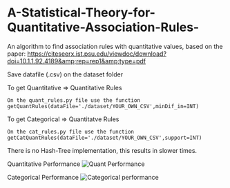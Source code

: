 # A-Statistical-Theory-for-Quantitative-Association-Rules-
An algorithm to find association rules with quantitative values, based on the paper: https://citeseerx.ist.psu.edu/viewdoc/download?doi=10.1.1.92.4189&amp;rep=rep1&amp;type=pdf

Save datafile (.csv) on the dataset folder

To get Quantitative => Quantitative Rules

    On the quant_rules.py file use the function
    getQuantRules(dataFile='./dataset/YOUR_OWN_CSV',minDif_in=INT)


To get Categorical => Quantitatve Rules

    On the cat_rules.py file use the function
    getCatQuantRules(dataFile='./dataset/YOUR_OWN_CSV',support=INT)


There is no Hash-Tree implementation, this results in slower times.

Quantitative Performance
![Quant Performance](https://user-images.githubusercontent.com/80273045/138647541-eefdded6-991c-4f55-a128-0ee6307d9e15.png)

Categorical Performance 
![Categorical performance](https://user-images.githubusercontent.com/80273045/138647560-a1b90530-a827-4d24-b769-b9a77eaf20f6.png)

